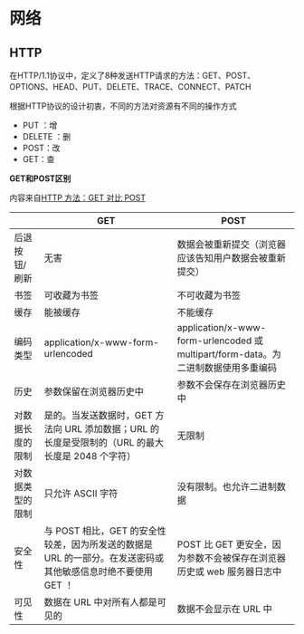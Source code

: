 # 网络

## HTTP

在HTTP/1.1协议中，定义了8种发送HTTP请求的方法：GET、POST、OPTIONS、HEAD、PUT、DELETE、TRACE、CONNECT、PATCH

根据HTTP协议的设计初衷，不同的方法对资源有不同的操作方式

+ PUT ：增
+ DELETE ：删
+ POST：改
+ GET：查


**GET和POST区别**

内容来自[HTTP 方法：GET 对比 POST](http://www.w3school.com.cn/tags/html_ref_httpmethods.asp)

| | GET | POST |
| ------------- | ------------- | ----- |
| 后退按钮/刷新 | 无害 |数据会被重新提交（浏览器应该告知用户数据会被重新提交） |
| 书签 | 可收藏为书签 | 不可收藏为书签 |
| 缓存 | 能被缓存 | 不能缓存 | 
| 编码类型 | application/x-www-form-urlencoded | application/x-www-form-urlencoded 或 multipart/form-data。为二进制数据使用多重编码 | 
| 历史 | 参数保留在浏览器历史中 | 参数不会保存在浏览器历史中 | 
| 对数据长度的限制 | 是的。当发送数据时，GET 方法向 URL 添加数据；URL 的长度是受限制的（URL 的最大长度是 2048 个字符） | 无限制 | 
| 对数据类型的限制 | 只允许 ASCII 字符 | 没有限制。也允许二进制数据 | 
| 安全性 | 与 POST 相比，GET 的安全性较差，因为所发送的数据是 URL 的一部分。在发送密码或其他敏感信息时绝不要使用 GET ！ | POST 比 GET 更安全，因为参数不会被保存在浏览器历史或 web 服务器日志中 | 
| 可见性 | 数据在 URL 中对所有人都是可见的 | 数据不会显示在 URL 中 | 




